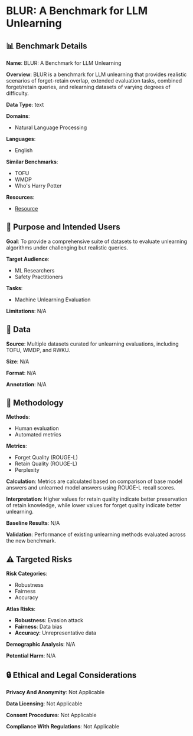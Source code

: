 # BLUR: A Benchmark for LLM Unlearning

## 📊 Benchmark Details

**Name**: BLUR: A Benchmark for LLM Unlearning

**Overview**: BLUR is a benchmark for LLM unlearning that provides realistic scenarios of forget-retain overlap, extended evaluation tasks, combined forget/retain queries, and relearning datasets of varying degrees of difficulty.

**Data Type**: text

**Domains**:
- Natural Language Processing

**Languages**:
- English

**Similar Benchmarks**:
- TOFU
- WMDP
- Who's Harry Potter

**Resources**:
- [Resource](https://huggingface.co/datasets/forgelab/BLUR)

## 🎯 Purpose and Intended Users

**Goal**: To provide a comprehensive suite of datasets to evaluate unlearning algorithms under challenging but realistic queries.

**Target Audience**:
- ML Researchers
- Safety Practitioners

**Tasks**:
- Machine Unlearning Evaluation

**Limitations**: N/A

## 💾 Data

**Source**: Multiple datasets curated for unlearning evaluations, including TOFU, WMDP, and RWKU.

**Size**: N/A

**Format**: N/A

**Annotation**: N/A

## 🔬 Methodology

**Methods**:
- Human evaluation
- Automated metrics

**Metrics**:
- Forget Quality (ROUGE-L)
- Retain Quality (ROUGE-L)
- Perplexity

**Calculation**: Metrics are calculated based on comparison of base model answers and unlearned model answers using ROUGE-L recall scores.

**Interpretation**: Higher values for retain quality indicate better preservation of retain knowledge, while lower values for forget quality indicate better unlearning.

**Baseline Results**: N/A

**Validation**: Performance of existing unlearning methods evaluated across the new benchmark.

## ⚠️ Targeted Risks

**Risk Categories**:
- Robustness
- Fairness
- Accuracy

**Atlas Risks**:
- **Robustness**: Evasion attack
- **Fairness**: Data bias
- **Accuracy**: Unrepresentative data

**Demographic Analysis**: N/A

**Potential Harm**: N/A

## 🔒 Ethical and Legal Considerations

**Privacy And Anonymity**: Not Applicable

**Data Licensing**: Not Applicable

**Consent Procedures**: Not Applicable

**Compliance With Regulations**: Not Applicable
